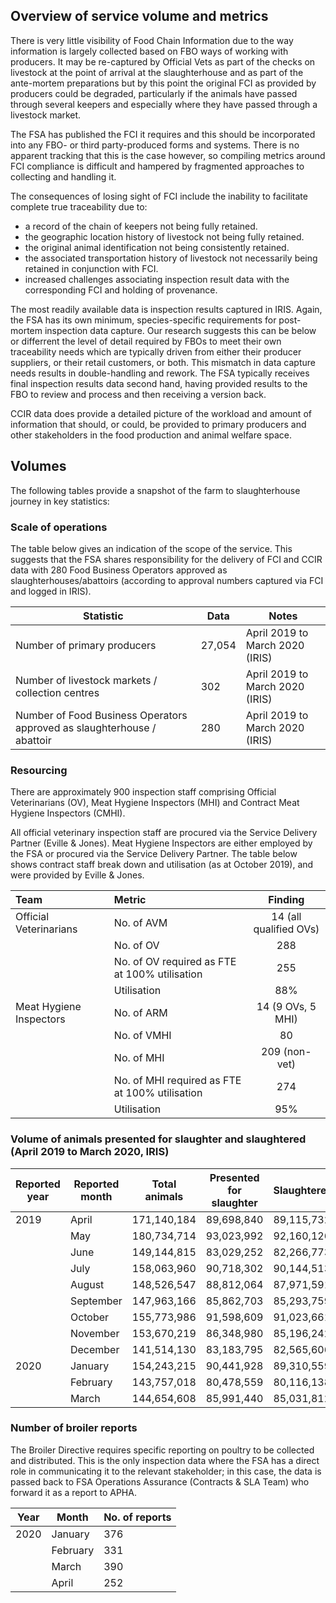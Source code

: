 ## Overview of service volume and metrics
There is very little visibility of Food Chain Information due to the way information is largely collected based on FBO ways of working with producers. It may be re-captured by Official Vets as part of the checks on livestock at the point of arrival at the slaughterhouse and as part of the ante-mortem preparations but by this point the original FCI as provided by producers could be degraded, particularly if the animals have passed through several keepers and especially where they have passed through a livestock market.

The FSA has published the FCI it requires and this should be incorporated into any FBO- or third party-produced forms and systems. There is no apparent tracking that this is the case however, so compiling metrics around FCI compliance is difficult and hampered by fragmented approaches to collecting and handling it. 

The consequences of losing sight of FCI include the inability to facilitate complete true traceability due to:
* a record of the chain of keepers not being fully retained.
* the geographic location history of livestock not being fully retained.
* the original animal identification not being consistently retained.
* the associated transportation history of livestock not necessarily being retained in conjunction with FCI.
* increased challenges associating inspection result data with the corresponding FCI and holding of provenance.

The most readily available data is inspection results captured in IRIS. Again, the FSA has its own minimum, species-specific requirements for post-mortem inspection data capture. Our research suggests this can be below or differrent the level of detail required by FBOs to meet their own traceability needs which are typically driven from either their producer suppliers, or their retail customers, or both. This mismatch in data capture needs results in double-handling and rework. The FSA typically receives final inspection results data second hand, having provided results to the FBO to review and process and then receiving a version back.

CCIR data does provide a detailed picture of the workload and amount of information that should, or could, be provided to primary producers and other stakeholders in the food production and animal welfare space.

## Volumes
The following tables provide a snapshot of the farm to slaughterhouse journey in key statistics:

### Scale of operations

The table below gives an indication of the scope of the service. This suggests that the FSA shares responsibility for the delivery of FCI and CCIR data with 280 Food Business Operators approved as slaughterhouses/abattoirs (according to approval numbers captured via FCI and logged in IRIS).

| Statistic                                                               | Data   | Notes                           |
|-------------------------------------------------------------------------|--------|---------------------------------|
| Number of primary producers                                             | 27,054 | April 2019 to March 2020 (IRIS) |
| Number of livestock markets / collection centres                        |   302  | April 2019 to March 2020 (IRIS) |
| Number of Food Business Operators approved as slaughterhouse / abattoir |   280  | April 2019 to March 2020 (IRIS) |


### Resourcing
There are approximately 900 inspection staff comprising Official Veterinarians (OV), Meat Hygiene Inspectors (MHI) and Contract Meat Hygiene Inspectors (CMHI).

All official veterinary inspection staff are procured via the Service Delivery Partner (Eville & Jones). Meat Hygiene Inspectors are either employed by the FSA or procured via the Service Delivery Partner. The table below shows contract staff break down and utilisation (as at October 2019), and were provided by Eville & Jones.

Team        | Metric           | Finding  | 
| :--------- |:-------------------|:------------------------:|
| Official Veterinarians | No. of AVM | 14 (all qualified OVs)
|  | No. of OV | 288
|  | No. of OV required as FTE at 100% utilisation | 255
|  | Utilisation | 88%
| Meat Hygiene Inspectors | No. of ARM | 14 (9 OVs, 5 MHI)
|  | No. of VMHI | 80
|  | No. of MHI | 209 (non-vet)
|  | No. of MHI required as FTE at 100% utilisation | 274
|  | Utilisation | 95%

### Volume of animals presented for slaughter and slaughtered (April 2019 to March 2020, IRIS)

| Reported year | Reported month | Total animals | Presented for slaughter | Slaughtered |
|---------------|----------------|---------------|-------------------------|-------------|
| 2019          | April          |  171,140,184  |        89,698,840       |  89,115,732 |
|               | May            |  180,734,714  |        93,023,992       |  92,160,126 |
|               | June           |  149,144,815  |        83,029,252       |  82,266,773 |
|               | July           |  158,063,960  |        90,718,302       |  90,144,513 |
|               | August         |  148,526,547  |        88,812,064       |  87,971,591 |
|               | September      |  147,963,166  |        85,862,703       |  85,293,759 |
|               | October        |  155,773,986  |        91,598,609       |  91,023,661 |
|               | November       |  153,670,219  |        86,348,980       |  85,196,242 |
|               | December       |  141,514,130  |        83,183,795       |  82,565,606 |
| 2020          | January        |  154,243,215  |        90,441,928       |  89,310,559 |
|               | February       |  143,757,018  |        80,478,559       |  80,116,138 |
|               | March          | 144,654,608   |        85,991,440       |  85,031,812 |

### Number of broiler reports
The Broiler Directive requires specific reporting on poultry to be collected and distributed. This is the only inspection data where the FSA has a direct role in communicating it to the relevant stakeholder; in this case, the data is passed back to FSA Operations Assurance (Contracts & SLA Team) who forward it as a report to APHA.

| Year | Month    | No. of reports |
|------|----------|----------------|
| 2020 | January  |       376      |
|      | February |       331      |
|      | March    |       390      |
|      | April    |       252      |
